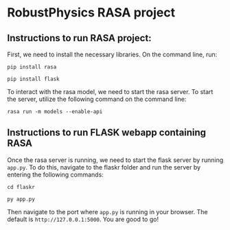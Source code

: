 # RobustPhysics RASA project
 
## Instructions to run RASA project:

First, we need to install the necessary libraries. On the command line, run:

`pip install rasa`

`pip install flask` 

To interact with the rasa model, we need to start the rasa server. To start the server, utilize the following command on the command line: 

`rasa run -m models --enable-api`

## Instructions to run FLASK webapp containing RASA

Once the rasa server is running, we need to start the flask server by running `app.py`. To do this, navigate to the flaskr folder and run the server by entering the following commands:

`cd flaskr`

`py app.py`

Then navigate to the port where `app.py` is running in your browser. The default is `http://127.0.0.1:5000`. You are good to go!